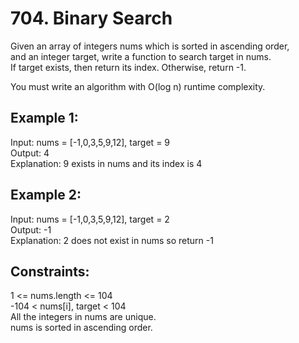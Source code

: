 # 704. Binary Search

Given an array of integers nums which is sorted in ascending order, </br>
and an integer target, write a function to search target in nums. </br>
If target exists, then return its index. Otherwise, return -1. </br>

You must write an algorithm with O(log n) runtime complexity. </br>

## Example 1:

Input: nums = [-1,0,3,5,9,12], target = 9 </br>
Output: 4 </br>
Explanation: 9 exists in nums and its index is 4 </br>

## Example 2:

Input: nums = [-1,0,3,5,9,12], target = 2 </br>
Output: -1 </br>
Explanation: 2 does not exist in nums so return -1 </br>

## Constraints:

1 <= nums.length <= 104 </br>
-104 < nums[i], target < 104 </br>
All the integers in nums are unique. </br>
nums is sorted in ascending order. </br>
